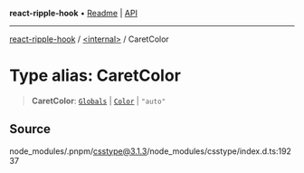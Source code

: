 **react-ripple-hook** • [Readme](../../README.md) \| [API](../../globals.md)

***

[react-ripple-hook](../../README.md) / [\<internal\>](../README.md) / CaretColor

# Type alias: CaretColor

> **CaretColor**: [`Globals`](Globals.md) \| [`Color`](Color-1.md) \| `"auto"`

## Source

node\_modules/.pnpm/csstype@3.1.3/node\_modules/csstype/index.d.ts:19237
